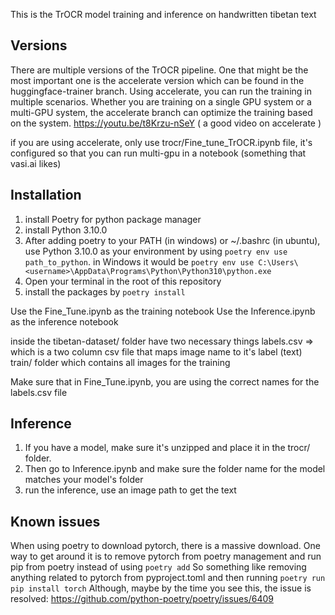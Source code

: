 This is the TrOCR model training and inference on handwritten tibetan text

## Versions
There are multiple versions of the TrOCR pipeline. 
One that might be the most important one is the accelerate version which can be found in the huggingface-trainer branch.
Using accelerate, you can run the training in multiple scenarios. Whether you are training on a single GPU system or a multi-GPU system, the accelerate branch can optimize the training based on the system. https://youtu.be/t8Krzu-nSeY ( a good video on accelerate )  

if you are using accelerate, only use trocr/Fine_tune_TrOCR.ipynb file, it's configured so that you can run multi-gpu in a notebook (something that vasi.ai likes)

## Installation

1. install Poetry for python package manager
2. install Python 3.10.0
3. After adding poetry to your PATH (in windows) or ~/.bashrc (in ubuntu), use Python 3.10.0 as your environment
by using `poetry env use path_to_python`. in Windows it would be `poetry env use C:\Users\<username>\AppData\Programs\Python\Python310\python.exe`
4. Open your terminal in the root of this repository
5. install the packages by `poetry install`

Use the Fine_Tune.ipynb as the training notebook
Use the Inference.ipynb as the inference notebook

inside the tibetan-dataset/ folder have two necessary things
labels.csv => which is a two column csv file that maps image name to it's label (text)
train/ folder which contains all images for the training

Make sure that in Fine_Tune.ipynb, you are using the correct names for the labels.csv file

## Inference

1. If you have a model, make sure it's unzipped and place it in the trocr/ folder.
2. Then go to Inference.ipynb and make sure the folder name for the model matches your model's folder
3. run the inference, use an image path to get the text

## Known issues
When using poetry to download pytorch, there is a massive download.
One way to get around it is to remove pytorch from poetry management and run pip from poetry instead of using `poetry add`
So something like removing anything related to pytorch from pyproject.toml and then running `poetry run pip install torch`
Although, maybe by the time you see this, the issue is resolved: https://github.com/python-poetry/poetry/issues/6409
